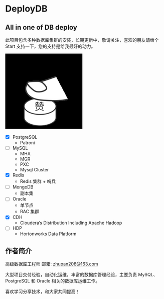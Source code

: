 # DeployDB
## All in one of DB deploy

此项目包含多种数据库集群的安装，长期更新中，敬请关注，喜欢的朋友请给个 Start 支持一下，您的支持是给我最好的动力。

![](https://raw.githubusercontent.com/Liuzhj/picrepo/master/img/20200923163200.png)

- [x] PostgreSQL
  - Patroni
- [ ] MySQL
  - MHA
  - MGR
  - PXC
  - Mysql Cluster
- [x] Redis
  - Redis 集群 + 哨兵
- [ ] MongoDB
  - 副本集
- [ ] Oracle
  - 单节点
  - RAC 集群
- [x] CDH
  - Cloudera’s Distribution Including Apache Hadoop
- [ ] HDP
  - Hortonworks Data Platform

## 作者简介

高级数据库工程师 邮箱: zhupan208@163.com

大型项目交付经验，自动化运维，丰富的数据库管理经验，主要负责 MySQL、PostgreSQL 和 Oracle 相关的数据库运维工作。

喜欢学习分享技术，和大家共同提高！
